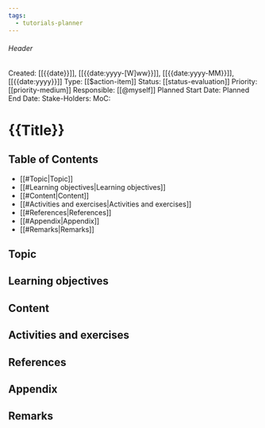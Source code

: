 ```yaml
---
tags:
  - tutorials-planner
---
```

###### Header
Created: [[{{date}}]], [[{{date:yyyy-[W]ww}}]], [[{{date:yyyy-MM}}]], [[{{date:yyyy}}]]
Type: [[$action-item]]
Status: [[status-evaluation]]
Priority: [[priority-medium]]
Responsible: [[@myself]]
Planned Start Date: 
Planned End Date: 
Stake-Holders: 
MoC: 
# {{Title}}

## Table of Contents

- [[#Topic|Topic]]
- [[#Learning objectives|Learning objectives]]
- [[#Content|Content]]
- [[#Activities and exercises|Activities and exercises]]
- [[#References|References]]
- [[#Appendix|Appendix]]
- [[#Remarks|Remarks]]

## Topic 


## Learning objectives


## Content 


## Activities and exercises


## References



## Appendix



## Remarks